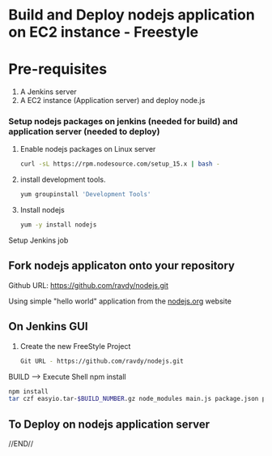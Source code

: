 # Build and Deploy nodejs application on EC2 instance - Freestyle 

# Pre-requisites

1. A Jenkins server 
1. A EC2 instance (Application server) and deploy node.js 

### Setup nodejs packages on jenkins (needed for build) and application server (needed to deploy)
1. Enable nodejs packages on Linux server 
   ```sh 
   curl -sL https://rpm.nodesource.com/setup_15.x | bash -
   ```
1. install development tools. 
   ```sh 
   yum groupinstall 'Development Tools'
   ```

1. Install nodejs
   ```sh 
   yum -y install nodejs
   ```


Setup Jenkins job 


## Fork nodejs applicaton onto your repository 

Github URL: https://github.com/ravdy/nodejs.git

Using simple "hello world" application from the [nodejs.org](https://nodejs.org/en/docs/guides/getting-started-guide/) website


## On Jenkins GUI 

1. Create the new FreeStyle Project 
   ```sh
   Git URL - https://github.com/ravdy/nodejs.git
   ```
  BUILD --> Execute Shell npm install
   ```sh 
   npm install
   tar czf easyio.tar-$BUILD_NUMBER.gz node_modules main.js package.json public LICENSE
   ```

## To Deploy on nodejs application server 

//END//
